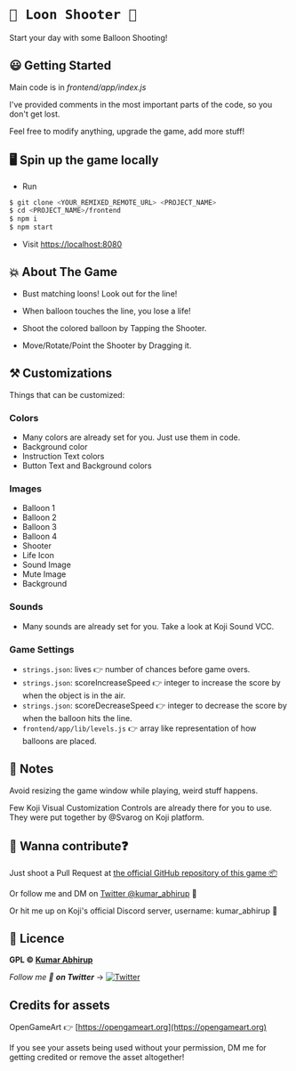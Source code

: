 # `🎈 Loon Shooter 🔫`

Start your day with some Balloon Shooting!

## 😃 Getting Started

Main code is in *frontend/app/index.js*

I've provided comments in the most important parts of the code, so you don't get lost.

Feel free to modify anything, upgrade the game, add more stuff!

## 🖥️ Spin up the game locally

- Run

```bash
$ git clone <YOUR_REMIXED_REMOTE_URL> <PROJECT_NAME>
$ cd <PROJECT_NAME>/frontend
$ npm i
$ npm start
```

- Visit [https://localhost:8080](https://localhost:8080)

## 💥 About The Game

- Bust matching loons! Look out for the line!

- When balloon touches the line, you lose a life!

- Shoot the colored balloon by Tapping the Shooter.

- Move/Rotate/Point the Shooter by Dragging it.

## ⚒️ Customizations

Things that can be customized:

### Colors

- Many colors are already set for you. Just use them in code.
- Background color
- Instruction Text colors
- Button Text and Background colors

### Images

- Balloon 1
- Balloon 2
- Balloon 3
- Balloon 4
- Shooter
- Life Icon
- Sound Image
- Mute Image
- Background

### Sounds

- Many sounds are already set for you. Take a look at Koji Sound VCC.

### Game Settings

- `strings.json`: lives 👉 number of chances before game overs.
- `strings.json`: scoreIncreaseSpeed 👉 integer to increase the score by when the object is in the air.
- `strings.json`: scoreDecreaseSpeed 👉 integer to decrease the score by when the balloon hits the line.
- `frontend/app/lib/levels.js` 👉 array like representation of how balloons are placed.

## 📖 Notes

Avoid resizing the game window while playing, weird stuff happens.

Few Koji Visual Customization Controls are already there for you to use. They were put together by @Svarog on Koji platform.

## 🤙 Wanna contribute❓

Just shoot a Pull Request at [the official GitHub repository of this game 📦](https://github.com/KumarAbhirup/dont_touch_the_ground)

Or follow me and DM on [Twitter @kumar_abhirup](https://twitter.com/kumar_abhirup) 🙌

Or hit me up on Koji's official Discord server, username: kumar_abhirup 🌱

## 📝 Licence

**GPL © [Kumar Abhirup](https://kumar.now.sh)**

_Follow me 👋 **on Twitter**_ →   [![Twitter](https://img.shields.io/twitter/follow/kumar_abhirup.svg?style=social&label=@kumar_abhirup)](https://twitter.com/kumar_abhirup/)

## Credits for assets

OpenGameArt 👉 [https://opengameart.org](https://opengameart.org)

If you see your assets being used without your permission, DM me for getting credited or remove the asset altogether!
